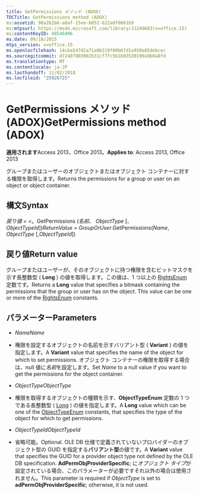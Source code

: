 ```yaml
---
title: GetPermissions メソッド (ADOX)
TOCTitle: GetPermissions method (ADOX)
ms:assetid: 98a2b2b6-a8af-15ee-b052-622a6f0661b9
ms:mtpsurl: https://msdn.microsoft.com/library/JJ249683(v=office.15)
ms:contentKeyID: 48546496
ms.date: 09/18/2015
mtps_version: v=office.15
ms.openlocfilehash: 14cba54742a71a8b319f80b6fd1a910a85debcec
ms.sourcegitcommit: d7248f803002b31cf7fc561b03530199a9b0a8fd
ms.translationtype: MT
ms.contentlocale: ja-JP
ms.lasthandoff: 11/02/2018
ms.locfileid: "25926725"
---
```

# <a name="getpermissions-method-adox"></a><span data-ttu-id="ac92a-102">GetPermissions メソッド (ADOX)</span><span class="sxs-lookup"><span data-stu-id="ac92a-102">GetPermissions method (ADOX)</span></span>


<span data-ttu-id="ac92a-103">**適用されます**Access 2013、Office 2013。</span><span class="sxs-lookup"><span data-stu-id="ac92a-103">**Applies to**: Access 2013, Office 2013</span></span>


<span data-ttu-id="ac92a-104">グループまたはユーザーのオブジェクトまたはオブジェクト コンテナーに対する権限を取得します。</span><span class="sxs-lookup"><span data-stu-id="ac92a-104">Returns the permissions for a group or user on an object or object container.</span></span>

## <a name="syntax"></a><span data-ttu-id="ac92a-105">構文</span><span class="sxs-lookup"><span data-stu-id="ac92a-105">Syntax</span></span>

<span data-ttu-id="ac92a-106">*戻り値* = *<*。GetPermissions (*名前*、 *ObjectType* \[、*ObjectTypeId*\])</span><span class="sxs-lookup"><span data-stu-id="ac92a-106">*ReturnValue* = *GroupOrUser*.GetPermissions(*Name*, *ObjectType* \[,*ObjectTypeId*\])</span></span>

## <a name="return-value"></a><span data-ttu-id="ac92a-107">戻り値</span><span class="sxs-lookup"><span data-stu-id="ac92a-107">Return value</span></span>

<span data-ttu-id="ac92a-p101">グループまたはユーザーが、そのオブジェクトに持つ権限を含むビットマスクを示す長整数型 ( **Long** ) の値を取得します。この値は、1 つ以上の [RightsEnum](rightsenum.md) 定数です。</span><span class="sxs-lookup"><span data-stu-id="ac92a-p101">Returns a **Long** value that specifies a bitmask containing the permissions that the group or user has on the object. This value can be one or more of the [RightsEnum](rightsenum.md) constants.</span></span>

## <a name="parameters"></a><span data-ttu-id="ac92a-110">パラメーター</span><span class="sxs-lookup"><span data-stu-id="ac92a-110">Parameters</span></span>

  - <span data-ttu-id="ac92a-111">*Name*</span><span class="sxs-lookup"><span data-stu-id="ac92a-111">*Name*</span></span>

  - <span data-ttu-id="ac92a-112">権限を設定するオブジェクトの名前を示すバリアント型 ( **Variant** ) の値を指定します。</span><span class="sxs-lookup"><span data-stu-id="ac92a-112">A **Variant** value that specifies the name of the object for which to set permissions.</span></span> <span data-ttu-id="ac92a-113">オブジェクト コンテナーの権限を取得する場合は、null 値に*名前*を設定します。</span><span class="sxs-lookup"><span data-stu-id="ac92a-113">Set *Name* to a null value if you want to get the permissions for the object container.</span></span>

  - <span data-ttu-id="ac92a-114">*ObjectType*</span><span class="sxs-lookup"><span data-stu-id="ac92a-114">*ObjectType*</span></span>

  - <span data-ttu-id="ac92a-115">権限を取得するオブジェクトの種類を示す、**ObjectTypeEnum** 定数の 1 つである長整数型 ( [Long](objecttypeenum.md) ) の値を指定します。</span><span class="sxs-lookup"><span data-stu-id="ac92a-115">A **Long** value which can be one of the [ObjectTypeEnum](objecttypeenum.md) constants, that specifies the type of the object for which to get permissions.</span></span>

  - <span data-ttu-id="ac92a-116">*ObjectTypeId*</span><span class="sxs-lookup"><span data-stu-id="ac92a-116">*ObjectTypeId*</span></span>

  - <span data-ttu-id="ac92a-117">省略可能。</span><span class="sxs-lookup"><span data-stu-id="ac92a-117">Optional.</span></span> <span data-ttu-id="ac92a-118">OLE DB 仕様で定義されていないプロバイダーのオブジェクト型の GUID を指定する**バリアント型**の値です。</span><span class="sxs-lookup"><span data-stu-id="ac92a-118">A **Variant** value that specifies the GUID for a provider object type not defined by the OLE DB specification.</span></span> <span data-ttu-id="ac92a-119">**AdPermObjProviderSpecific**; に*オブジェクト タイプ*が設定されている場合、このパラメーターが必要ですそれ以外の場合は使用されません。</span><span class="sxs-lookup"><span data-stu-id="ac92a-119">This parameter is required if *ObjectType* is set to **adPermObjProviderSpecific**; otherwise, it is not used.</span></span>

